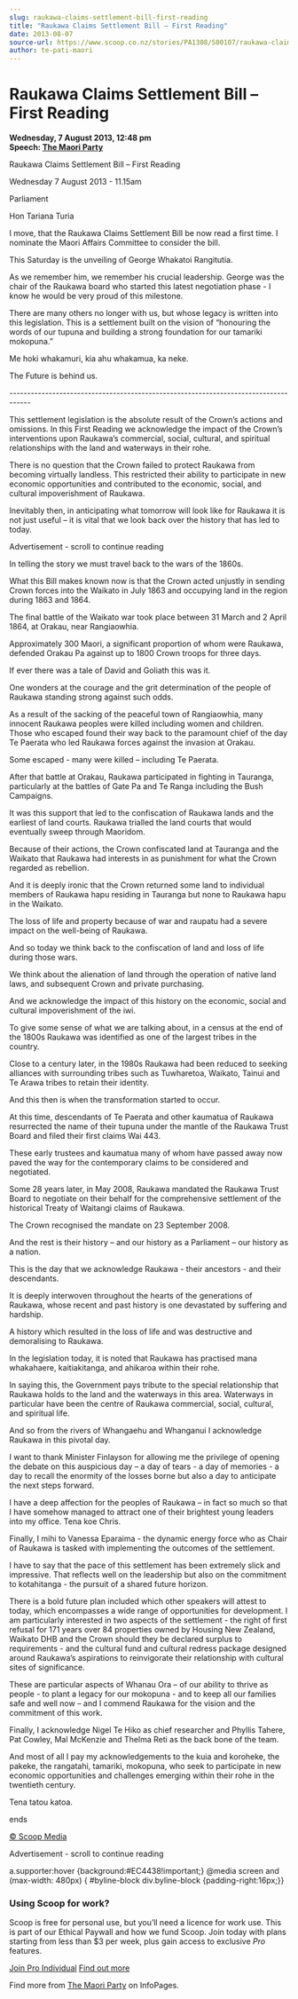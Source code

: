 ```yaml
---
slug: raukawa-claims-settlement-bill-first-reading
title: "Raukawa Claims Settlement Bill – First Reading"
date: 2013-08-07
source-url: https://www.scoop.co.nz/stories/PA1308/S00107/raukawa-claims-settlement-bill-first-reading.htm
author: te-pati-maori
---
```

Raukawa Claims Settlement Bill – First Reading
==============================================

**Wednesday, 7 August 2013, 12:48 pm**  
**Speech: [The Maori Party](https://info.scoop.co.nz/The_Maori_Party)**

Raukawa Claims Settlement Bill – First Reading

Wednesday 7 August 2013 - 11.15am

Parliament

Hon Tariana Turia

I move, that the Raukawa Claims Settlement Bill be now read a first time. I nominate the Maori Affairs Committee to consider the bill.

This Saturday is the unveiling of George Whakatoi Rangitutia.

As we remember him, we remember his crucial leadership. George was the chair of the Raukawa board who started this latest negotiation phase - I know he would be very proud of this milestone.

There are many others no longer with us, but whose legacy is written into this legislation. This is a settlement built on the vision of “honouring the words of our tupuna and building a strong foundation for our tamariki mokopuna.”

Me hoki whakamuri, kia ahu whakamua, ka neke.

The Future is behind us.

\------------------------------------------------------------------------------------

This settlement legislation is the absolute result of the Crown’s actions and omissions. In this First Reading we acknowledge the impact of the Crown’s interventions upon Raukawa’s commercial, social, cultural, and spiritual relationships with the land and waterways in their rohe.

There is no question that the Crown failed to protect Raukawa from becoming virtually landless. This restricted their ability to participate in new economic opportunities and contributed to the economic, social, and cultural impoverishment of Raukawa.

Inevitably then, in anticipating what tomorrow will look like for Raukawa it is not just useful – it is vital that we look back over the history that has led to today.

Advertisement - scroll to continue reading





In telling the story we must travel back to the wars of the 1860s.

What this Bill makes known now is that the Crown acted unjustly in sending Crown forces into the Waikato in July 1863 and occupying land in the region during 1863 and 1864.

The final battle of the Waikato war took place between 31 March and 2 April 1864, at Orakau, near Rangiaowhia.

Approximately 300 Maori, a significant proportion of whom were Raukawa, defended Orakau Pa against up to 1800 Crown troops for three days.

If ever there was a tale of David and Goliath this was it.

One wonders at the courage and the grit determination of the people of Raukawa standing strong against such odds.

As a result of the sacking of the peaceful town of Rangiaowhia, many innocent Raukawa peoples were killed including women and children. Those who escaped found their way back to the paramount chief of the day Te Paerata who led Raukawa forces against the invasion at Orakau.

Some escaped - many were killed – including Te Paerata.

After that battle at Orakau, Raukawa participated in fighting in Tauranga, particularly at the battles of Gate Pa and Te Ranga including the Bush Campaigns.

It was this support that led to the confiscation of Raukawa lands and the earliest of land courts. Raukawa trialled the land courts that would eventually sweep through Maoridom.

Because of their actions, the Crown confiscated land at Tauranga and the Waikato that Raukawa had interests in as punishment for what the Crown regarded as rebellion.

And it is deeply ironic that the Crown returned some land to individual members of Raukawa hapu residing in Tauranga but none to Raukawa hapu in the Waikato.

The loss of life and property because of war and raupatu had a severe impact on the well-being of Raukawa.

And so today we think back to the confiscation of land and loss of life during those wars.

We think about the alienation of land through the operation of native land laws, and subsequent Crown and private purchasing.

And we acknowledge the impact of this history on the economic, social and cultural impoverishment of the iwi.

To give some sense of what we are talking about, in a census at the end of the 1800s Raukawa was identified as one of the largest tribes in the country.

Close to a century later, in the 1980s Raukawa had been reduced to seeking alliances with surrounding tribes such as Tuwharetoa, Waikato, Tainui and Te Arawa tribes to retain their identity.

And this then is when the transformation started to occur.

At this time, descendants of Te Paerata and other kaumatua of Raukawa resurrected the name of their tupuna under the mantle of the Raukawa Trust Board and filed their first claims Wai 443.

These early trustees and kaumatua many of whom have passed away now paved the way for the contemporary claims to be considered and negotiated.

Some 28 years later, in May 2008, Raukawa mandated the Raukawa Trust Board to negotiate on their behalf for the comprehensive settlement of the historical Treaty of Waitangi claims of Raukawa.

The Crown recognised the mandate on 23 September 2008.

And the rest is their history – and our history as a Parliament – our history as a nation.

This is the day that we acknowledge Raukawa - their ancestors - and their descendants.

It is deeply interwoven throughout the hearts of the generations of Raukawa, whose recent and past history is one devastated by suffering and hardship.

A history which resulted in the loss of life and was destructive and demoralising to Raukawa.

In the legislation today, it is noted that Raukawa has practised mana whakahaere, kaitiakitanga, and ahikaroa within their rohe.

In saying this, the Government pays tribute to the special relationship that Raukawa holds to the land and the waterways in this area. Waterways in particular have been the centre of Raukawa commercial, social, cultural, and spiritual life.

And so from the rivers of Whangaehu and Whanganui I acknowledge Raukawa in this pivotal day.

I want to thank Minister Finlayson for allowing me the privilege of opening the debate on this auspicious day – a day of tears - a day of memories - a day to recall the enormity of the losses borne but also a day to anticipate the next steps forward.

I have a deep affection for the peoples of Raukawa – in fact so much so that I have somehow managed to attract one of their brightest young leaders into my office. Tena koe Chris.

Finally, I mihi to Vanessa Eparaima - the dynamic energy force who as Chair of Raukawa is tasked with implementing the outcomes of the settlement.

I have to say that the pace of this settlement has been extremely slick and impressive. That reflects well on the leadership but also on the commitment to kotahitanga - the pursuit of a shared future horizon.

There is a bold future plan included which other speakers will attest to today, which encompasses a wide range of opportunities for development. I am particularly interested in two aspects of the settlement - the right of first refusal for 171 years over 84 properties owned by Housing New Zealand, Waikato DHB and the Crown should they be declared surplus to requirements - and the cultural fund and cultural redress package designed around Raukawa’s aspirations to reinvigorate their relationship with cultural sites of significance.

These are particular aspects of Whanau Ora – of our ability to thrive as people - to plant a legacy for our mokopuna - and to keep all our families safe and well now – and I commend Raukawa for the vision and the commitment of this work.

Finally, I acknowledge Nigel Te Hiko as chief researcher and Phyllis Tahere, Pat Cowley, Mal McKenzie and Thelma Reti as the back bone of the team.

And most of all I pay my acknowledgements to the kuia and koroheke, the pakeke, the rangatahi, tamariki, mokopuna, who seek to participate in new economic opportunities and challenges emerging within their rohe in the twentieth century.

Tena tatou katoa.

  
ends

  

[© Scoop Media](http://www.scoop.co.nz/about/terms.html)  

Advertisement - scroll to continue reading



a.supporter:hover {background:#EC4438!important;} @media screen and (max-width: 480px) { #byline-block div.byline-block {padding-right:16px;}}

### Using Scoop for work?

Scoop is free for personal use, but you’ll need a licence for work use. This is part of our Ethical Paywall and how we fund Scoop. Join today with plans starting from less than $3 per week, plus gain access to exclusive _Pro_ features.  
  
[Join Pro Individual](https://pro.scoop.co.nz/Individual/?from=ProIn24) [Find out more](https://pro.scoop.co.nz/using-scoop-for-work/?from=ProIn24)

Find more from [The Maori Party](https://info.scoop.co.nz/The_Maori_Party) on InfoPages.